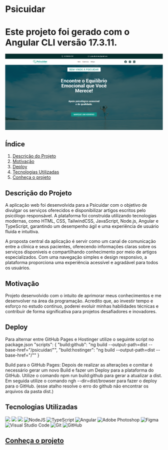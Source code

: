 # Psicuidar

# Este projeto foi gerado com o Angular CLI versão 17.3.11.

![](src/assets/images/print.png)

## Índice
1. [Descrição do Projeto](#descrição-do-projeto)
2. [Motivação](#motivação)
3. [Deploy](#deploy)
4. [Tecnologias Utilizadas](#tecnologias-utilizadas)
5. [Conheça o projeto](#Conheça-o-projeto)

## Descrição do Projeto
A aplicação web foi desenvolvida para a Psicuidar com o objetivo de divulgar os serviços oferecidos e disponibilizar artigos escritos pelo psicólogo responsável. A plataforma foi construída utilizando tecnologias modernas, como HTML, CSS, TailwindCSS, JavaScript, Node.js, Angular e TypeScript, garantindo um desempenho ágil e uma experiência de usuário fluida e intuitiva.

A proposta central da aplicação é servir como um canal de comunicação entre a clínica e seus pacientes, oferecendo informações claras sobre os serviços disponíveis e compartilhando conhecimento por meio de artigos especializados. Com uma navegação simples e design responsivo, a plataforma proporciona uma experiência acessível e agradável para todos os usuários.

## Motivação
Projeto desenvolvido com o intuito de aprimorar meus conhecimentos e me desenvolver na área da programação. Acredito que, ao investir tempo e esforço no estudo contínuo, poderei evoluir minhas habilidades técnicas e contribuir de forma significativa para projetos desafiadores e inovadores.

## Deploy
Para alternar entre GitHub Pages e Hostinger utilize o seguinte script no package.json
"scripts": {
  "build:github": "ng build --output-path=dist --base-href=\"/psicuidar/\"",
  "build:hostinger": "ng build --output-path=dist --base-href=\"/\""
}

Build para o GitHub Pages:
Depois de realizar as alterações e comitar é necessário gerar um novo Build e fazer um Deploy para a plataforma do GitHub.
Utilize o comando npm run build:github para gerar a atualizar a dist.
Em seguida utilize o comando ngh --dir=dist/browser para fazer o deploy para o GitHub. (esse atalho resolve o erro do github não encontrar os arquivos da pasta dist.)


## Tecnologias Utilizadas 
<img src="https://img.shields.io/badge/HTML5-E34F26?style=for-the-badge&logo=html5&logoColor=white" /> <img src="https://img.shields.io/badge/CSS3-1572B6?style=for-the-badge&logo=css3&logoColor=white" /> <img src="https://img.shields.io/badge/JavaScript-F7DF1E?style=for-the-badge&logo=javascript&logoColor=black" /> <img alt="NodeJS" src="https://img.shields.io/badge/node.js-%2343853D.svg?style=for-the-badge&logo=node-dot-js&logoColor=white"/> <img alt="TypeScript" src="https://img.shields.io/badge/typescript-%23007ACC.svg?style=for-the-badge&logo=typescript&logoColor=white"/> <img alt="Angular" src="https://img.shields.io/badge/angular-%23DD0031.svg?style=for-the-badge&logo=angular&logoColor=white"/> <img alt="Adobe Photoshop" src="https://img.shields.io/badge/adobephotoshop-%2331A8FF.svg?style=for-the-badge&logo=adobephotoshop&logoColor=white"/> <img alt="Figma" src="https://img.shields.io/badge/figma-%23F24E1E.svg?style=for-the-badge&logo=figma&logoColor=white"/> <img alt="Visual Studio Code" src="https://img.shields.io/badge/VisualStudioCode-0078d7.svg?style=for-the-badge&logo=visual-studio-code&logoColor=white"/> <img alt="Git" src="https://img.shields.io/badge/git-%23F05033.svg?style=for-the-badge&logo=git&logoColor=white"/> <img alt="GitHub" src="https://img.shields.io/badge/github-%23121011.svg?style=for-the-badge&logo=github&logoColor=white"/>

## <a href="https://psicuidar.com/" target="_blank">Conheça o projeto</a>




